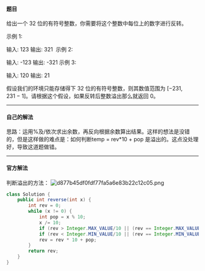 #### 题目
给出一个 32 位的有符号整数，你需要将这个整数中每位上的数字进行反转。

示例 1:

输入: 123
输出: 321
 示例 2:

输入: -123
输出: -321
示例 3:

输入: 120
输出: 21


假设我们的环境只能存储得下 32 位的有符号整数，则其数值范围为 [−231,  231 − 1]。请根据这个假设，如果反转后整数溢出那么就返回 0。
***
#### 自己的解法
思路：运用%及/依次求出余数，再反向根据余数算出结果。这样的想法是没错的，但是这样做的难点是：如何判断temp = rev*10 + pop 是溢出的。这点没处理好，导致这道题做错。
***
#### 官方解法
判断溢出的方法：
![d877b45df0fdf77fa5a6e83b22c12c05.png](en-resource://database/989:0)
```java
class Solution {
    public int reverse(int x) {
        int rev = 0;
        while (x != 0) {
            int pop = x % 10;
            x /= 10;
            if (rev > Integer.MAX_VALUE/10 || (rev == Integer.MAX_VALUE / 10 && pop > 7)) return 0;
            if (rev < Integer.MIN_VALUE/10 || (rev == Integer.MIN_VALUE / 10 && pop < -8)) return 0;
            rev = rev * 10 + pop;
        }
        return rev;
    }
}
```
